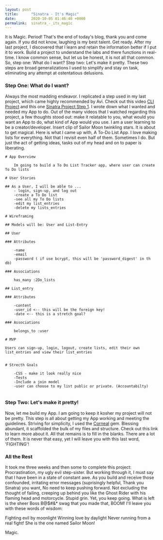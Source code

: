 ```yaml
---
layout: post
title:      "Sinatra - It's Magic"
date:       2020-10-05 01:46:40 +0000
permalink:  sinatra_-_its_magic
---
```



It is Magic. Period! That's the end of today's blog, thank you and come again. 
If you did not know, laughing is my best talent. Get ready. After my last project, I discovered that I learn and retain the information better if I put it to work. Build a project to understand the labs and there functions in real-time. I know common sense, but let us be honest, it is not all that common. So, step one: What do I want? Step two: Let's make it pretty. These two steps are broad generalizations I used to simplify and stay on task, eliminating any attempt at ostentatious delusions. 

### Step One: What do I want?

Always the most madding endeavor. I replicated a step used in my last project, which came highly recommended by Avi. Check out this video [CLI Project](https://www.youtube.com/watch?v=_lDExWIhYKI) and this one [Sinatra Project Step 1](https://www.youtube.com/watch?v=y5XHoP5qwfY&feature=youtu.be). I wrote down what I wanted and needed my App to do. Out of the many videos that I watched regarding this project, a few thoughts stood out: make it relatable to you, what would you want an App to do, what kind of App would you use. I am a user learning to be a creator/developer. Insert clip of Sailor Moon twinkling stars. It is about to get magical. Here is what I came up with, A To-Do List App. I love making lists for everything. Not that I revisit even half of them. Sometimes I do. But just the act of getting ideas, tasks out of my head and on to paper is liberating. 

```
# App Overview

    Im going to build a To Do List Tracker app, where user can create To Do lists

# User Stories

## As a User, I will be able to ...
    - login, sign-up, and log out
    -create a To Do list
    -see all my To Do lists
    -edit my list_entries
    -delete my lists_entries

# Wireframing 

## Models will be: User and List-Entry

## User

### Attributes

    -name
    -email
    -password ( if use bcrypt, this will be 'password_digest' in th db)

### Associations 

    has_many :2Do_lists

## List_entry

### Attributes

    -content
    -user_id <-- this will be the foreign key!
    -date <-- this is a stretch goal?

### Associations 

    belongs_to :user

# MVP

Users can sign-up, login, logout, create lists, edit their own list_entries and view their list_entries


# Strecth Goals

    -CSS - make it look really nice
    -Tests
    -Include a join model
    -user can choose to my list public or private. (Accountabilty)
    
```

### Step Two: Let's make it pretty!

Now, let me build my App. I am going to keep it kosher my project will not be pretty. This step is all about getting my App working and meeting the guidelines. Striving for simplicity, I used the [Corneal](https://github.com/thebrianemory/corneal) gem. Blessing abundant, it scaffolded the bulk of my files and structure. Check out this link to learn more about it. All that remains is to fill in the blanks. There are a lot of them. It is never that easy, yet I will leave you with this last word, 'FIGHTING'!

### All the Rest

It took me three weeks and then some to complete this project: Procrastination, my ugly evil step-sister. But working through it, I must say that I have been in a state of constant awe. As you build and receive those confounded, irritating error messages (suprisingly helpful, Thank you Sinatra) you want, No need to keep pushing forward. Not excluding the thought of failing, creeping up behind you like the Ghost Rider with his flaming head and motorcycle. Stupid grin. Yet, you keep going. What is left is the sheer Boss B@$#&* swag that you made that,  BOOM! I'll leave you with these words of wisdom:

Fighting evil by moonlight
Winning love by daylight
Never running from a real fight!
She is the one named Sailor Moon!

 Magic.
